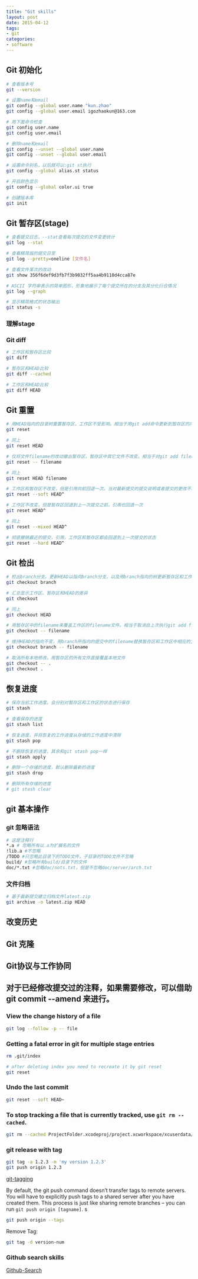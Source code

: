 ```yaml
---
title: "Git skills"
layout: post
date: 2015-04-12
tags:
- git
categories:
- software
---
```


## Git 初始化

```bash
# 查看版本号
git --version

# 设置name和email
git config --global user.name "kun.zhao"
git config --global user.email igozhaokun@163.com

# 用下面命令检查
git config user.name
git config user.email

# 删除name和email
git config --unset --global user.name
git config --unset --global user.email

# 设置命令别名，以后就可以:git st执行
git config --global alias.st status

# 开启颜色显示
git config --global color.ui true

# 创建版本库
git init
```

## Git 暂存区(stage)

```bash
# 查看提交日志，--stat查看每次提交的文件变更统计
git log --stat

# 查看精简版的提交日至
git log --pretty=oneline [文件名]

# 查看文件某次的改动
git show 356f6def9d3fb7f3b9032ff5aa4b9110d4cca87e

# ASCII 字符串表示的简单图形，形象地展示了每个提交所在的分支及其分化衍合情况
git log --graph

# 显示精简格式的状态输出
git status -s
```

### 理解stage

### Git diff

```bash
# 工作区和暂存区比较
git diff

# 暂存区和HEAD比较
git diff --cached

# 工作区和HEAD比较
git diff HEAD
```

## Git 重置

```bash
# 用HEAD指向的目录树重置暂存区，工作区不受影响。相当于用git add命令更新到暂存区的内容撤出暂存区
git reset

# 同上
git reset HEAD

# 仅将文件filename的改动撤出暂存区，暂存区中其它文件不改变。相当于对git add filename的反向操作
git reset -- filename

# 同上
git reset HEAD filename

# 工作区和暂存区不改变，但是引用向前回退一次。当对最新提交的提交说明或者提交的更改不满意时，撤销最新的提交以便重新提交
git reset --soft HEAD^

# 工作区不改变，但是暂存区回退到上一次提交之前，引用也回退一次
git reset HEAD^

# 同上
git reset --mixed HEAD^

# 彻底撤销最近的提交，引用，工作区和暂存区都会回退到上一次提交的状态
git reset --hard HEAD^
```

## Git 检出

```bash
# 检出branch分支。更新HEAD以指向branch分支，以及用branch指向的树更新暂存区和工作区
git checkout branch

# 汇总显示工作区、暂存区和HEAD的差异
git checkout

# 同上
git checkout HEAD

# 用暂存区中的filename来覆盖工作区的filename文件。相当于取消自上次执行git add filename以来的本地修改。这个命令很危险，本地修改会悄无声息的覆盖，毫不留情
git checkout -- filename

# 维持HEAD的指向不变，用branch所指向的提交中的filename替换暂存区和工作区中相应的文件
git checkout branch -- filename

# 取消所有本地修改，用暂存区的所有文件直接覆盖本地文件
git checkout -- .
git checkout .
```

## 恢复进度

```bash
# 保存当前工作进度。会分别对暂存区和工作区的状态进行保存
git stash

# 查看保存的进度
git stash list

# 恢复进度，并将恢复的工作进度从存储的工作进度中清除
git stash pop

# 不删除恢复的进度，其余和git stash pop一样
git stash apply

# 删除一个存储的进度，默认删除最新的进度
git stash drop

# 删除所有存储的进度
# git stash clear
```

## git 基本操作

### git 忽略语法

```bash
# 这是注释行
*.a # 忽略所有以.a为扩展名的文件
!lib.a #不忽略
/TODO #只忽略此目录下的TODO文件，子目录的TODO文件不忽略
build/ #忽略所有build/目录下的文件
doc/*.txt #忽略doc/nots.txt，但是不忽略doc/server/arch.txt
```

### 文件归档

```bash
# 基于最新提交建立归档文件latest.zip
git archive -o latest.zip HEAD
```

## 改变历史

## Git 克隆

## Git协议与工作协同

## 对于已经修改提交过的注释，如果需要修改，可以借助 git commit --amend 来进行。

### View the change history of a file

```bash
git log --follow -p -- file
```

### Getting a fatal error in git for multiple stage entries

```bash
rm .git/index

# after deleting index you need to recreate it by git reset
git reset
```

### Undo the last commit

```bash
git reset --soft HEAD~  
```

### To stop tracking a file that is currently tracked, use `git rm --cached`.

```bash
git rm --cached ProjectFolder.xcodeproj/project.xcworkspace/xcuserdata/myUserName.xcuserdatad/UserInterfaceState.xcuserstate
```

### git release with tag

```bash
git tag -a 1.2.3 -m 'my version 1.2.3'
git push origin 1.2.3
```

[git-tagging](https://git-scm.com/book/en/v2/Git-Basics-Tagging)

By default, the git push command doesn’t transfer tags to remote servers. You will have to explicitly push tags to a shared server after you have created them. This process is just like sharing remote branches – you can run `git push origin [tagname]`.
s
```bash
git push origin --tags
```

Remove Tag:

```bash
git tag -d version-num
```

### Github search skills

[Github-Search](https://help.github.com/categories/search/)